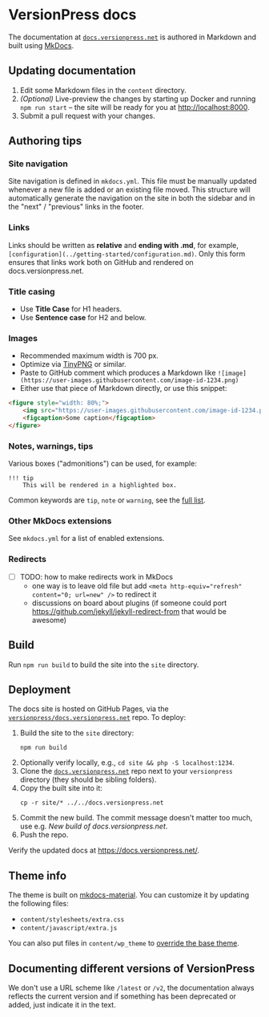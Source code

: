 # VersionPress docs

The documentation at [`docs.versionpress.net`](https://docs.versionpress.net/) is authored in Markdown and built using [MkDocs](https://www.mkdocs.org/).

## Updating documentation

1. Edit some Markdown files in the `content` directory.
2. _(Optional)_ Live-preview the changes by starting up Docker and running `npm run start` – the site will be ready for you at <http://localhost:8000>.
3. Submit a pull request with your changes.

## Authoring tips

### Site navigation

Site navigation is defined in `mkdocs.yml`. This file must be manually updated whenever a new file is added or an existing file moved. This structure will automatically generate the navigation on the site in both the sidebar and in the "next" / "previous" links in the footer.

### Links

Links should be written as **relative** and **ending with .md**, for example, `[configuration](../getting-started/configuration.md)`. Only this form ensures that links work both on GitHub and rendered on docs.versionpress.net.

### Title casing

- Use **Title Case** for H1 headers.
- Use **Sentence case** for H2 and below.

### Images

- Recommended maximum width is 700 px.
- Optimize via [TinyPNG](https://tinypng.com/) or similar.
- Paste to GitHub comment which produces a Markdown like `![image](https://user-images.githubusercontent.com/image-id-1234.png)`
- Either use that piece of Markdown directly, or use this snippet:

```html
<figure style="width: 80%;">
    <img src="https://user-images.githubusercontent.com/image-id-1234.png" alt="Alt text" />
    <figcaption>Some caption</figcaption>
</figure>
```

### Notes, warnings, tips

Various boxes ("admonitions") can be used, for example:

```
!!! tip
    This will be rendered in a highlighted box.
```

Common keywords are `tip`, `note` or `warning`, see the [full list](https://squidfunk.github.io/mkdocs-material/extensions/admonition/).

### Other MkDocs extensions

See `mkdocs.yml` for a list of enabled extensions.

### Redirects

- [ ] TODO: how to make redirects work in MkDocs
  * one way is to leave old file but add `<meta http-equiv="refresh" content="0; url=new" />` to redirect it
  * discussions on board about plugins (if someone could port https://github.com/jekyll/jekyll-redirect-from that would be awesome)


## Build

Run `npm run build` to build the site into the `site` directory.

## Deployment

The docs site is hosted on GitHub Pages, via the [`versionpress/docs.versionpress.net`](https://github.com/versionpress/docs.versionpress.net) repo. To deploy:

1. Build the site to the `site` directory:
    ```
    npm run build
    ```
2. Optionally verify locally, e.g., `cd site && php -S localhost:1234`.
3. Clone the [`docs.versionpress.net`](https://github.com/versionpress/docs.versionpress.net) repo next to your `versionpress` directory (they should be sibling folders).
4. Copy the built site into it:
    ```
    cp -r site/* ../../docs.versionpress.net
    ```
5. Commit the new build. The commit message doesn't matter too much, use e.g. _New build of docs.versionpress.net_.
6. Push the repo.

Verify the updated docs at <https://docs.versionpress.net/>.

## Theme info

The theme is built on [mkdocs-material](https://squidfunk.github.io/mkdocs-material/). You can customize it by updating the following files:

* `content/stylesheets/extra.css`
* `content/javascript/extra.js`

You can also put files in `content/wp_theme` to [override the base theme](https://www.mkdocs.org/user-guide/styling-your-docs/#using-the-theme-custom_dir).

## Documenting different versions of VersionPress

We don't use a URL scheme like `/latest` or `/v2`, the documentation always reflects the current version and if something has been deprecated or added, just indicate it in the text.
